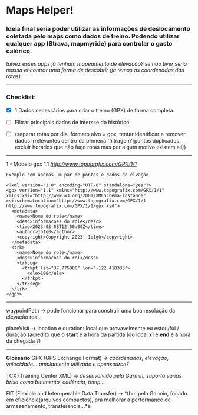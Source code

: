 # Maps Helper!

### Ideia final seria poder utilizar as informações de deslocamento coletada pelo maps como dados de treino. Podendo utilizar qualquer app (Strava, mapmyride) para controlar o gasto calórico.

*talvez esses apps já tenham mapeamento de elevação? se não tiver seria massa encontrar uma forma de descobrir (ja temos as coordenadas das rotas)*

---

### Checklist:
- [x] 1 Dados necessários para criar o treino (GPX) de forma completa. 
- [ ] Filtrar principais dados de intersse do histórico. 
- [ ] (separar rotas por dia, formato alvo = gpx, tentar identificar e remover dados irrelevantes dentro da primeira 'filtragem'[pontos duplicados, excluir horários que não faço rotas mas por algum motivo existem ali])


---
1 - Modelo gpx 1.1 
*http://www.topografix.com/GPX/1/1*
```
Exemplo com apenas um par de pontos e dados de elvação.

<?xml version="1.0" encoding="UTF-8" standalone="yes"?>
<gpx version="1.1" xmlns="http://www.topografix.com/GPX/1/1" xmlns:xsi="http://www.w3.org/2001/XMLSchema-instance" xsi:schemaLocation="http://www.topografix.com/GPX/1/1 http://www.topografix.com/GPX/1/1/gpx.xsd">
  <metadata>
    <name>Nome do role</name>
    <desc>informacoes do role</desc>
    <time>2023-03-08T12:00:00Z</time>
    <author>1b1g0</author>
    <copyright>Copyright 2023, 1b1g0</copyright>
  </metadata>
  <trk>
    <name>Nome do role</name>
    <desc>informacoes do rol</desc>
    <trkseg>
      <trkpt lat="37.775000" lon="-122.418333">
        <ele>100</ele>
      </trkpt>
    </trkseg>
  </trk>
</gpx>

```


---
waypointPath -> pode funcionar para construir uma boa resolução da elevação real.

placeVisit -> location e duration: local que provavelmente eu estou/fui / duração (acredito que o **start** é a hora da partida [do local x] e **end** é a hora da chegada ?)  

---
**Glossário**
GPX (GPS Exchange Format) -> *coordenadas, elevação, velocidade... amplamente utilizado e opensource?*

TCX (Training Center XML) -> *desenvolvido pela Garmin, suporta varias brisa como batimento, cadência, temp...*

FIT (Flexible and Interoperable Data Transfer) -> *tbm pela Garmin, focado em eficiência(arquivos compactos), pra melhorar a performance de armazenamento, transferencia...*e